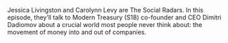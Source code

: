 Jessica Livingston and Carolynn Levy are The Social Radars. In this episode, they’ll talk to Modern Treasury (S18) co-founder and CEO Dimitri Dadiomov about a crucial world most people never think about: the movement of money into and out of companies.